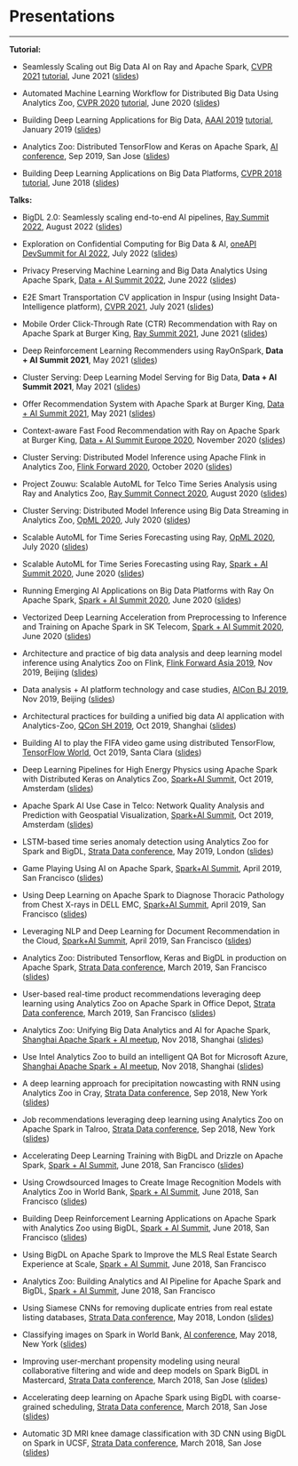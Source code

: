 # Presentations
---

**Tutorial:**
- Seamlessly Scaling out Big Data AI on Ray and Apache Spark, [CVPR 2021](https://cvpr2021.thecvf.com/program) [tutorial](https://jason-dai.github.io/cvpr2021/), June 2021 ([slides](https://jason-dai.github.io/cvpr2021/slides/End-to-End%20Big%20Data%20AI%20Pipeline%20using%20Analytics%20Zoo%20-%20CVPR21.pdf))

- Automated Machine Learning Workflow for Distributed Big Data Using Analytics Zoo,  [CVPR 2020](https://cvpr2020.thecvf.com/program/tutorials) [tutorial](https://jason-dai.github.io/cvpr2020/), June 2020 ([slides](https://jason-dai.github.io/cvpr2020/slides/AIonBigData_cvpr20.pdf))

- Building Deep Learning Applications for Big Data, [AAAI 2019]( https://aaai.org/Conferences/AAAI-19/aaai19tutorials/#sp2) [tutorial](https://jason-dai.github.io/aaai2019/), January 2019 ([slides](https://jason-dai.github.io/aaai2019/slides/AI%20on%20Big%20Data%20(Jason%20Dai).pdf))

- Analytics Zoo: Distributed TensorFlow and Keras on Apache Spark, [AI conference](https://conferences.oreilly.com/artificial-intelligence/ai-ca-2019/public/schedule/detail/77069), Sep 2019, San Jose ([slides](https://github.com/analytics-zoo/analytics-zoo.github.io/blob/master/presentations/Tutorial%20Analytics%20ZOO.pdf))

- Building Deep Learning Applications on Big Data Platforms, [CVPR 2018](https://cvpr2018.thecvf.com/) [tutorial](https://jason-dai.github.io/cvpr2018/), June 2018 ([slides](https://jason-dai.github.io/cvpr2018/slides/BigData_DL_Jason-CVPR.pdf))

**Talks:**
- BigDL 2.0: Seamlessly scaling end-to-end AI pipelines, [Ray Summit 2022](https://www.anyscale.com/ray-summit-2022/agenda/sessions/174), August 2022 ([slides](https://github.com/analytics-zoo/analytics-zoo.github.io/blob/master/presentations/BigDL-2.0-Seamlessly-scaling-end-to-end-AI-pipelines.pdf))

- Exploration on Confidential Computing for Big Data & AI, [oneAPI DevSummit for AI 2022](https://www.oneapi.io/event-sessions/exploration-on-confidential-computing-for-big-data-ai-ai-2022/), July 2022 ([slides](https://simplecore.intel.com/oneapi-io/wp-content/uploads/sites/98/Qiyuan-Gong-and-Chunyang-Hui-Exploration-on-Confidential-Computing-for-Big-Data-AI.pdf))

- Privacy Preserving Machine Learning and Big Data Analytics Using Apache Spark, [Data + AI Summit 2022](https://www.databricks.com/dataaisummit/session/privacy-preserving-machine-learning-and-big-data-analytics-using-apache-spark), June 2022 ([slides](https://microsites.databricks.com/sites/default/files/2022-07/Privacy-Preserving-Machine-Learning-and-Big-Data-Analytics-Using-Apache-Spark.pdf))

- E2E Smart Transportation CV application in Inspur (using Insight Data-Intelligence platform), [CVPR 2021](https://jason-dai.github.io/cvpr2021/), July 2021 ([slides](https://jason-dai.github.io/cvpr2021/slides/Inspur%20E2E%20Smart%20Transportation%20CV%20application%20-CVPR21.pdf))

- Mobile Order Click-Through Rate (CTR) Recommendation with Ray on Apache Spark at Burger King, [Ray Summit 2021](https://www.anyscale.com/events/2021/06/22/mobile-order-click-through-rate-ctr-recommendation-with-ray-on-apache-spark-at-burger-king), June 2021 ([slides](https://files.speakerdeck.com/presentations/1870110b5adf4bfc8f0c76255a417f09/Kai_Huang_and_Luyang_Wang.pdf))

- Deep Reinforcement Learning Recommenders using RayOnSpark, **Data + AI Summit 2021**, May 2021 ([slides](https://github.com/analytics-zoo/analytics-zoo.github.io/blob/master/presentations/210527DeepReinforcementLearningRecommendersUsingRayOnSpark2.pdf))

- Cluster Serving: Deep Learning Model Serving for Big Data, **Data + AI Summit 2021**, May 2021 ([slides](https://github.com/analytics-zoo/analytics-zoo.github.io/blob/master/presentations/210526Cluster-Serving.pdf))

- Offer Recommendation System with Apache Spark at Burger King, [Data + AI Summit 2021](https://databricks.com/session_na21/offer-recommendation-system-with-apache-spark-at-burger-king), May 2021 ([slides](https://github.com/analytics-zoo/analytics-zoo.github.io/blob/master/presentations/20210526Offer%20Recommendation.pdf))

- Context-aware Fast Food Recommendation with Ray on Apache Spark at Burger King, [Data + AI Summit Europe 2020](https://databricks.com/session_eu20/context-aware-fast-food-recommendation-with-ray-on-apache-spark-at-burger-king), November 2020 ([slides](https://github.com/analytics-zoo/analytics-zoo.github.io/blob/master/presentations/1118%20Context-aware%20Fast%20Food%20Recommendation%20with%20Ray%20on%20Apache%20Spark%20at%20Burger%20King.pdf))

- Cluster Serving: Distributed Model Inference using Apache Flink in Analytics Zoo, [Flink Forward 2020](https://www.flink-forward.org/global-2020/conference-program#cluster-serving--distributed-model-inference-using-apache-flink-in-analytics-zoo), October 2020 ([slides](https://github.com/analytics-zoo/analytics-zoo.github.io/blob/master/presentations/1020%20Cluster%20Serving%20Distributed%20Model%20Inference%20using%20Apache%20Flink%20in%20Analytics%20Zoo%20.pdf))

- Project Zouwu: Scalable AutoML for Telco Time Series Analysis using Ray and Analytics Zoo, [Ray Summit Connect 2020](https://anyscale.com/blog/videos-and-slides-for-the-fourth-ray-summit-connect-august-12-2020/), August 2020 ([slides](https://anyscale.com/wp-content/uploads/2020/08/Ding-Ding-Connect-slides.pdf))

- Cluster Serving: Distributed Model Inference using Big Data Streaming in Analytics Zoo, [OpML 2020](https://www.usenix.org/conference/opml20/presentation/song), July 2020 ([slides](https://www.usenix.org/sites/default/files/conference/protected-files/opml20_talks_43_slides_song.pdf))

- Scalable AutoML for Time Series Forecasting using Ray, [OpML 2020](https://www.usenix.org/conference/opml20/presentation/huang), July 2020 ([slides](https://www.usenix.org/sites/default/files/conference/protected-files/opml20_talks_84_slides_huang.pdf))

- Scalable AutoML for Time Series Forecasting using Ray, [Spark + AI Summit 2020](https://databricks.com/session_na20/scalable-automl-for-time-series-forecasting-using-ray), June 2020 ([slides](https://www.slideshare.net/databricks/scalable-automl-for-time-series-forecasting-using-ray))

- Running Emerging AI Applications on Big Data Platforms with Ray On Apache Spark, [Spark + AI Summit 2020](https://databricks.com/session_na20/running-emerging-ai-applications-on-big-data-platforms-with-ray-on-apache-spark), June 2020 ([slides](https://www.slideshare.net/databricks/running-emerging-ai-applications-on-big-data-platforms-with-ray-on-apache-spark))

- Vectorized Deep Learning Acceleration from Preprocessing to Inference and Training on Apache Spark in SK Telecom, [Spark + AI Summit 2020](https://databricks.com/session_na20/vectorized-deep-learning-acceleration-from-preprocessing-to-inference-and-training-on-apache-spark-in-sk-telecom), June 2020 ([slides](https://www.slideshare.net/databricks/vectorized-deep-learning-acceleration-from-preprocessing-to-inference-and-training-on-apache-spark-in-sk-telecom?from_action=save))

- Architecture and practice of big data analysis and deep learning model inference using Analytics Zoo on Flink, [Flink Forward Asia 2019](https://developer.aliyun.com/special/ffa2019-conference?spm=a2c6h.13239638.0.0.21f27955PCNMUB#), Nov 2019, Beijing ([slides](https://github.com/analytics-zoo/analytics-zoo.github.io/blob/master/presentations/Architecture%20and%20practice%20of%20big%20data%20analysis%20and%20deep%20learning%20model%20inference%20using%20Analytics%20Zoo%20on%20Flink(FFA2019)%20.pdf))

- Data analysis + AI platform technology and case studies, [AICon BJ 2019](https://aicon.infoq.cn/2019/beijing/), Nov 2019, Beijing ([slides](https://github.com/analytics-zoo/analytics-zoo.github.io/blob/master/presentations/AICON%20AZ%20Cluster%20Serving%20Beijing%20Qiyuan_v5.pdf))

- Architectural practices for building a unified big data AI application with Analytics-Zoo, [QCon SH 2019](https://qcon.infoq.cn/2019/shanghai/presentation/1921), Oct 2019, Shanghai ([slides](https://github.com/analytics-zoo/analytics-zoo.github.io/blob/master/presentations/Architectural%20practices%20for%20building%20a%20unified%20big%20data%20AI%20application%20with%20Analytics-Zoo.pdf))

- Building AI to play the FIFA video game using distributed TensorFlow, [TensorFlow World](https://conferences.oreilly.com/tensorflow/tf-ca/public/schedule/detail/78309), Oct 2019, Santa Clara ([slides](https://github.com/analytics-zoo/analytics-zoo.github.io/blob/master/presentations/Building%20AI%20to%20play%20the%20FIFA%20video%20game%20using%20distributed%20TensorFlow.pdf))

- Deep Learning Pipelines for High Energy Physics using Apache Spark with Distributed Keras on Analytics Zoo, [Spark+AI Summit](https://databricks.com/session_eu19/deep-learning-pipelines-for-high-energy-physics-using-apache-spark-with-distributed-keras-on-analytics-zoo), Oct 2019, Amsterdam ([slides](https://www.slideshare.net/databricks/deep-learning-pipelines-for-high-energy-physics-using-apache-spark-with-distributed-keras-on-analytics-zoo))

- Apache Spark AI Use Case in Telco: Network Quality Analysis and Prediction with Geospatial Visualization, [Spark+AI Summit](https://databricks.com/session_eu19/apache-spark-ai-use-case-in-telco-network-quality-analysis-and-prediction-with-geospatial-visualization), Oct 2019, Amsterdam ([slides](https://www.slideshare.net/databricks/apache-spark-ai-use-case-in-telco-network-quality-analysis-and-prediction-with-geospatial-visualization))

- LSTM-based time series anomaly detection using Analytics Zoo for Spark and BigDL, [Strata Data conference](https://conferences.oreilly.com/strata/strata-eu/public/schedule/detail/74077), May 2019, London ([slides](https://cdn.oreillystatic.com/en/assets/1/event/292/LSTM-based%20time%20series%20anomaly%20detection%20using%20Analytics%20Zoo%20for%20Spark%20and%20BigDL%20Presentation.pptx))

- Game Playing Using AI on Apache Spark, [Spark+AI Summit](https://databricks.com/session/game-playing-using-ai-on-apache-spark), April 2019, San Francisco ([slides](https://github.com/analytics-zoo/analytics-zoo.github.io/blob/master/presentations/game-playing-using-ai-on-apache-spark.pdf))

- Using Deep Learning on Apache Spark to Diagnose Thoracic Pathology from Chest X-rays in DELL EMC, [Spark+AI Summit](https://databricks.com/session/using-deep-learning-on-apache-spark-to-diagnose-thoracic-pathology-from-chest-x-rays), April 2019, San Francisco ([slides](https://github.com/analytics-zoo/analytics-zoo.github.io/blob/master/presentations/Using%20Deep%20Learning%20on%20Apache%20Spark%20to%20diagnose%20thoracic%20pathology%20from%20.._.pdf))

- Leveraging NLP and Deep Learning for Document Recommendation in the Cloud, [Spark+AI Summit](https://databricks.com/session/leveraging-nlp-and-deep-learning-for-document-recommendations-in-the-cloud), April 2019, San Francisco ([slides](https://github.com/analytics-zoo/analytics-zoo.github.io/blob/master/presentations/Leveraging%20NLP%20and%20Deep%20Learning%20for%20Document%20Recommendation%20in%20the%20Cloud.pdf))

- Analytics Zoo: Distributed Tensorflow, Keras and BigDL in production on Apache Spark, [Strata Data conference](https://conferences.oreilly.com/strata/strata-ca/public/schedule/detail/72802), March 2019, San Francisco ([slides](https://github.com/analytics-zoo/analytics-zoo.github.io/blob/master/presentations/Analytics%20Zoo-Distributed%20Tensorflow%2C%20Keras%20and%20BigDL%20in%20production%20on%20Apache%20Spark.pdf))

- User-based real-time product recommendations leveraging deep learning using Analytics Zoo on Apache Spark in Office Depot, [Strata Data conference](https://conferences.oreilly.com/strata/strata-ca/public/schedule/detail/73079), March 2019, San Francisco ([slides](https://github.com/analytics-zoo/analytics-zoo.github.io/blob/master/presentations/User-based%20real-time%20product%20recommendations%20leveraging%20deep%20learning%20using%20Analytics%20Zoo%20on%20Apache%20Spark%20and%20BigDL%20Presentation.pdf))

- Analytics Zoo: Unifying Big Data Analytics and AI for Apache Spark, [Shanghai Apache Spark + AI meetup](https://www.meetup.com/Shanghai-Apache-Spark-AI-Meetup/events/255788956/), Nov 2018, Shanghai ([slides](https://github.com/analytics-zoo/analytics-zoo.github.io/blob/master/presentations/Analytics%20Zoo-Unifying%20Big%20Data%20Analytics%20and%20AI%20for%20Apache%20Spark.pdf))

- Use Intel Analytics Zoo to build an intelligent QA Bot for Microsoft Azure, [Shanghai Apache Spark + AI meetup](https://www.meetup.com/Shanghai-Apache-Spark-AI-Meetup/events/255788956/), Nov 2018, Shanghai ([slides](https://github.com/analytics-zoo/analytics-zoo.github.io/blob/master/presentations/Use%20Intel%20Analytics%20Zoo%20to%20build%20an%20intelligent%20QA%20Bot%20for%20Microsoft%20Azure.pdf))

- A deep learning approach for precipitation nowcasting with RNN using Analytics Zoo in Cray, [Strata Data conference](https://conferences.oreilly.com/strata/strata-ny-2018/public/schedule/detail/69413), Sep 2018, New York ([slides](https://github.com/analytics-zoo/analytics-zoo.github.io/blob/master/presentations/A%20deep%20learning%20approach%20for%20precipitation%20nowcasting%20with%20RNN%20using%20Analytics%20Zoo%20on%20BigDL.pdf))

- Job recommendations leveraging deep learning using Analytics Zoo on Apache Spark in Talroo, [Strata Data conference](https://conferences.oreilly.com/strata/strata-ny-2018/public/schedule/detail/69113), Sep 2018, New York ([slides](https://cdn.oreillystatic.com/en/assets/1/event/278/Job%20recommendations%20leveraging%20deep%20learning%20using%20Analytics%20Zoo%20on%20Apache%20Spark%20and%20BigDL%20Presentation.pdf))

- Accelerating Deep Learning Training with BigDL and Drizzle on Apache Spark, [Spark + AI Summit](https://databricks.com/session/accelerating-deep-learning-training-with-bigdl-and-drizzle-on-apache-spark), June 2018, San Francisco ([slides](https://github.com/analytics-zoo/analytics-zoo.github.io/blob/master/presentations/Accelerating%20deep%20learning%20on%20apache%20spark%20Using%20BigDL%20with%20coarse-grained%20scheduling.pdf))

- Using Crowdsourced Images to Create Image Recognition Models with Analytics Zoo in World Bank, [Spark + AI Summit](https://databricks.com/session/using-crowdsourced-images-to-create-image-recognition-models-with-bigdl), June 2018, San Francisco ([slides](https://github.com/analytics-zoo/analytics-zoo.github.io/blob/master/presentations/Using%20Crowdsourced%20Images%20to%20Create%20Image%20Recognition%20Models%20with%20Analytics%20Zoo%20using%20BigDL.pdf))

- Building Deep Reinforcement Learning Applications on Apache Spark with Analytics Zoo using BigDL, [Spark + AI Summit](https://databricks.com/session/building-deep-reinforcement-learning-applications-on-apache-spark-using-bigdl), June 2018, San Francisco ([slides](https://github.com/analytics-zoo/analytics-zoo.github.io/blob/master/presentations/Building%20Deep%20Reinforcement%20Learning%20Applications%20on%20Apache%20Spark%20with%20Analytics%20Zoo%20using%20BigDL.pdf))

- Using BigDL on Apache Spark to Improve the MLS Real Estate Search Experience at Scale, [Spark + AI Summit](https://databricks.com/session/using-bigdl-on-apache-spark-to-improve-the-mls-real-estate-search-experience-at-scale), June 2018, San Francisco

- Analytics Zoo: Building Analytics and AI Pipeline for Apache Spark and BigDL, [Spark + AI Summit](https://databricks.com/session/analytics-zoo-building-analytics-and-ai-pipeline-for-apache-spark-and-bigdl), June 2018, San Francisco

- Using Siamese CNNs for removing duplicate entries from real estate listing databases, [Strata Data conference](https://conferences.oreilly.com/strata/strata-eu-2018/public/schedule/detail/65518), May 2018, London ([slides](https://cdn.oreillystatic.com/en/assets/1/event/267/Using%20Siamese%20CNNs%20for%20removing%20duplicate%20entries%20from%20real%20estate%20listing%20databases%20Presentation.pdf))

- Classifying images on Spark in World Bank, [AI conference](https://conferences.oreilly.com/artificial-intelligence/ai-ny-2018/public/schedule/detail/64939), May 2018, New York ([slides](https://cdn.oreillystatic.com/en/assets/1/event/280/Classifying%20images%20in%20Spark%20Presentation.pdf))

- Improving user-merchant propensity modeling using neural collaborative filtering and wide and deep models on Spark BigDL in Mastercard, [Strata Data conference](https://conferences.oreilly.com/strata/strata-ca-2018/public/schedule/detail/63897), March 2018, San Jose ([slides](https://cdn.oreillystatic.com/en/assets/1/event/269/Improving%20user-merchant%20propensity%20modeling%20using%20neural%20collaborative%20filtering%20and%20wide%20and%20deep%20models%20on%20Spark%20BigDL%20at%20scale%20Presentation.pdf))

- Accelerating deep learning on Apache Spark using BigDL with coarse-grained scheduling, [Strata Data conference](https://conferences.oreilly.com/strata/strata-ca-2018/public/schedule/detail/63960), March 2018, San Jose ([slides](https://cdn.oreillystatic.com/en/assets/1/event/269/Accelerating%20deep%20learning%20on%20Apache%20Spark%20using%20BigDL%20with%20coarse-grained%20scheduling%20Presentation.pptx))

- Automatic 3D MRI knee damage classification with 3D CNN using BigDL on Spark in UCSF, [Strata Data conference](https://conferences.oreilly.com/strata/strata-ca-2018/public/schedule/detail/64023), March 2018, San Jose ([slides](https://cdn.oreillystatic.com/en/assets/1/event/269/Automatic%203D%20MRI%20knee%20damage%20classification%20with%203D%20CNN%20using%20BigDL%20on%20Spark%20Presentation.pdf))

